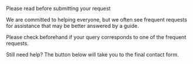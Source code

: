 Please read before submitting your request

We are committed to helping everyone, but we often see frequent requests for assistance that may be better answered by a guide.

Please check beforehand if your query corresponds to one of the frequent requests.

Still need help? The button below will take you to the final contact form.

